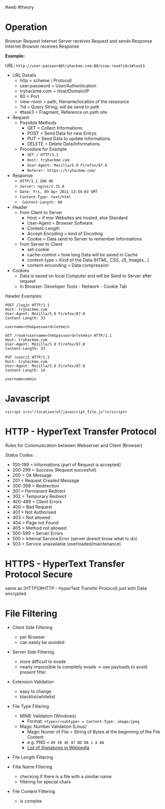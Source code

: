 #web #theory
# Operation

Browser Request
Internet
Server receives Request and sends Response
Internet
Browser receives Response

**Example:**

URL: `http://user:password@tryhackme.com:80/view-room?id=1#task3`

- URL Details
  - http = scheme / Protocoll
  - user:password = User/Authentication
  - tryhackme.com = Host/Domain/IP
  - 80 = Port
  - view-room = path, filename/location of the ressource
  - ?id = Query String, will be send to path
  - \#task3 = Fragment, Reference on path site
- Request
  - Possible Methods
    - GET = Collect Informations
    - POST = Send Data for new Entrys
    - PUT = Send Data to update Informations
    - DELETE = Delete Data/Informations
  - Procedure for Example
    -   `GET / HTTP/1.1`
    -   `Host: tryhackme.com`
    -   `User-Agent: Mozilla/5.0 Firefox/87.0`
    -   `Referer: https://tryhackme.com/`
- Response
  -   `HTTP/1.1 200 OK`
  -   `Server: nginx/1.15.8`
  -   `Date: Fri, 09 Apr 2021 13:34:03 GMT`
  -   `Content-Type: text/html`
  -  ` Content-Length: 98`
- Header
  - from Client to Server
    - Host = if mor Websites are hosted, else Standard
    - User-Agent = Browser Software
    - Content-Length
    - Accept-Encoding = kind of Encoding
    - Cookie = Data send to Server to remember Informations
  - from Server to Client
    - set-cookie
    - cache-control = how long Data will be saved in Cache
    - content-type = Kind of the Data (HTML, CSS, JS, Images...)
    - content-enconding = Data compression
- Cookies
  - Data is saved on local Computer and will be Send to Server after request
  - In Browser: Developer Tools - Network - Cookie Tab

Header Examples:

```
POST /login HTTP/1.1
Host: tryhackme.com
User-Agent: Mozilla/5.0 Firefox/87.0
Content-Length: 33

username=thm&password=letmein
```

```
GET /room?username=thm&password=letmein HTTP/1.1
Host: tryhackme.com
User-Agent: Mozilla/5.0 Firefox/87.0
Content-Length: 33
```

```
PUT /user/2 HTTP/1.1
Host: tryhackme.com
User-Agent: Mozilla/5.0 Firefox/87.0
Content-Length: 14

username=admin
```

# Javascript

```
<script src="/location/of/javascript_file.js"></script>
```

# HTTP - HyperText Transfer Protocol

Rules for Communication between Webserver and Client (Browser)

Status Codes:

-   100-199 = Informations (part of Request is accepted)
-   200-299 = Success (Request succesfull)
  - 200 = Ok Message
  - 201 = Request Created Message
-   300-399 = Redirection
  - 301 = Permanent Redirect
  - 302 = Temporary Redirect
-   400-499 = Client Errors
  -   400 = Bad Request
  -   401 = Not Authorised
  -   403 = Not allowed
  -   404 = Page not Found
  -   405 = Method not allowed
-   500-599 = Server Errors
  -   500 = Internal Service Error (server doesnt know what to do)
  -   503 = Service unavailable (overloaded/maintenance)

# HTTPS - HyperText Transfer Protocol Secure

same as [HTTP](#HTTP - HyperText Transfer Protocol) just with Data encrypted


# File Filtering

- Client Side Filtering
  - per Browser
  - can easily be avoided
- Server Side Filtering
  - more difficult to evade
  - nearly impossible to completly evade -> use payloads to avoid present filter

- Extension Validation
  - easy to change
  - blacklist/whitelist
- File Type Filtering
  - MIME Validation (Windows)
    - Format: `<type>/<subtype> = Content-Type: image/jpeg`
  - Magic Number Validation (Linux)
    - Magic Numer of File = String of Bytes at the beginning of the File Content
    - e.g. PNG = `89 50 4E 47 0D 0A 1 A 0A`
    - [List of Signatures in Wikipedia](https://en.wikipedia.org/wiki/List_of_file_signatures)
- File Length Filtering
- Filte Name Filtering
  - checking if there is a file with a similiar name
  - filtering for special chars
- File Content Filtering
  - is complex